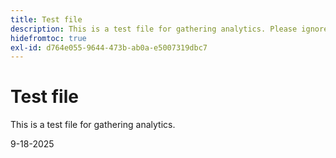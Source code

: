 ```yaml
---
title: Test file
description: This is a test file for gathering analytics. Please ignore.
hidefromtoc: true
exl-id: d764e055-9644-473b-ab0a-e5007319dbc7
---
```

# Test file

This is a test file for gathering analytics.

9-18-2025
